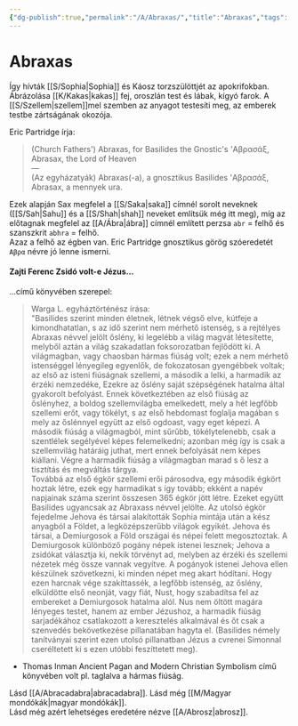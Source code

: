 ```yaml
---
{"dg-publish":true,"permalink":"/A/Abraxas/","title":"Abraxas","tags":["Englishtexttranslated"],"created":"2023-10-20T01:23","updated":"2024-10-22T21:27"}
---
```



# Abraxas

Így hívták [[S/Sophia\|Sophia]] és Káosz torzszülöttjét az apokrifokban. Ábrázolása [[K/Kakas\|kakas]] fej, oroszlán test és lábak, kígyó farok. A [[S/Szellem\|szellem]]mel szemben az anyagot testesíti meg, az emberek testbe zártságának okozója.   

Eric Partridge írja:  
> (Church Fathers') Abraxas, for Basilides the Gnostic's 'Αβρασάξ, Abrasax, the Lord of Heaven  
> —  
> (Az egyházatyák) Abraxas(-a), a gnosztikus Basilides 'Αβρασάξ, Abrasax, a mennyek ura.

Ezek alapján Sax megfelel a [[S/Saka\|saka]] címnél sorolt neveknek ([[S/Sah\|Sahu]] és a [[S/Shah\|shah]] neveket említsük még itt meg), míg az előtagnak megfelel az [[A/Ábra\|ábra]] címnél említett perzsa `abr` = felhő és szanszkrit `abhra` = felhő.  
Azaz a felhő az égben van. Eric Partridge gnosztikus görög szóeredetét `Αβρα` névre jó lenne ismerni.  

#### Zajti Ferenc Zsidó volt-e Jézus...

...című könyvében szerepel:  
> Warga L. egyháztörténész írása:  
> "Basilides szerint minden életnek, létnek végső elve, kútfeje a kimondhatatlan, s az idő szerint nem mérhető istenség, s a rejtélyes Abraxas névvel jelölt őslény, ki legelébb a világ magvát létesítette, melyből aztán a világ szakadatlan foksorozatban fejlődött ki. A világmagban, vagy chaosban hármas fiúság volt; ezek a nem mérhető istenséggel lényegileg egyenlők, de fokozatosan gyengébbek voltak; az első az isteni fiúságnak szellemi, a második a lelki, a harmadik az érzéki nemzedéke, Ezekre az őslény saját szépségének hatalma által gyakorolt befolyást. Ennek következtében az első fiúság az őslényhez, a boldog szellemvilágba emelkedett, mely a hét legfőbb szellemi erőt, vagy tökélyt, s az első hebdomast foglalja magában s mely az őslénnyel együtt az első ogdoast, vagy eget képezi. A második fiúság a világmagból, mint sűrűbb, tökélytelenebb, csak a szentlélek segélyével képes felemelkedni; azonban még így is csak a szellemvilág határáig juthat, mert ennek befolyását nem képes kiállani. Végre a harmadik fiúság a világmagban marad s ő lesz a tisztítás és megváltás tárgya.  
> Továbbá az első égkör szellemi erői párosodva, egy második égkört hoztak létre, ezek egy harmadikat s így tovább; ekként a napév napjainak száma szerint összesen 365 égkör jött létre. Ezeket együtt Basilides ugyancsak az Abraxass névvel jelölte. Az utolsó égkör fejedelme Jehova és társai alakították Sophia mintája után a kész anyagból a Földet, a legközépszerűbb világok egyikét. Jehova és társai, a Demiurgosok a Föld országai és népei felett megosztoztak. A Demiurgosok különböző pogány népek istenei lesznek; Jehova a zsidókat választja ki, nekik törvényt ad, melyben az érzéki és szellemi nézetek még össze vannak vegyítve. A pogányok istenei Jehova ellen készülnek szövetkezni, ki minden népet meg akart hódítani. Hogy ezen harcnak vége szakíttassék, a legfőbb istenség, az őslény, elküldötte első neonját, vagy fiát, Nust, hogy szabadítsa fel az embereket a Demiurgosok hatalma alól. Nus nem öltött magára lényeges testet, hanem az ember Jézushoz, a harmadik fiúság sarjadékához csatlakozott a keresztelés alkalmával és őt csak a szenvedés bekövetkezése pillanatában hagyta el. (Basilides némely tanítványai szerint ezen utolsó pillanatban Jézus a cvrenei Simonnal cseréltetett ki s ezen utóbbi feszíttetett meg).  
- Thomas Inman Ancient Pagan and Modern Christian Symbolism című könyvében volt pl. taglalva a hármas fiúság.  

Lásd [[A/Abracadabra\|abracadabra]]. Lásd még [[M/Magyar mondókák\|magyar mondókák]].  
Lásd még azért lehetséges eredetére nézve [[A/Abrosz\|abrosz]].  